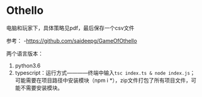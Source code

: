 # Othello
电脑和玩家下，具体策略见pdf，最后保存一个csv文件

参考：
-https://github.com/saideepg/GameOfOthello

两个语言版本：
1. python3.6
2. typescript：运行方式————终端中输入`tsc index.ts & node index.js`；可能需要在项目路径中安装模块（npm i *），zip文件打包了所有项目文件，可能不需要安装模块。

